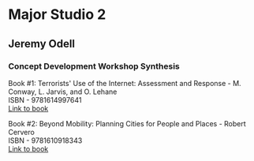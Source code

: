 # Major Studio 2
## Jeremy Odell

### Concept Development Workshop Synthesis

Book #1:
Terrorists' Use of the Internet: Assessment and Response - M. Conway, L. Jarvis, and O. Lehane  
ISBN - 9781614997641  
[Link to book](https://getit.library.nyu.edu/resolve?umlaut.institution=NS&ctx_ver=Z39.88-2004&ctx_enc=info:ofi/enc:UTF-8&ctx_tim=2022-01-27T20%3A25%3A29IST&url_ver=Z39.88-2004&url_ctx_fmt=infofi/fmt:kev:mtx:ctx&rfr_id=info:sid/primo.exlibrisgroup.com:primo3-Article-proquest_askew&rft_val_fmt=info:ofi/fmt:kev:mtx:book&rft.genre=book&rft.btitle=Terrorists%27%20Use%20of%20the%20Internet&rft.au=Conway,%20M&rft.date=2017&rft.pub=IOS%20Press,%20Incorporated&rft.year=2017&rft.isbn=9781614997641&rft.isbn_list=1614997640&rft_id=info:doi/&svc_val_fmt=info:ofi/fmt:kev:mtx:sch_svc&svc.fulltext=yes&rft.eisbn=1614997659&rft.eisbn_list=9781614997658&rft_dat=%3Cproquest_askew%3EEBC4908228%3C/proquest_askew%3E%3Cgrp_id%3Ecdi_FETCH-LOGICAL-a22837-95251a5f64cee96b46ac4a07e8be379103eaf13b0fde1028c5341ca890ada6673%3C/grp_id%3E%3Coa%3E%3C/oa%3E%3Curl%3E%3C/url%3E&rft_id=info:oai/&req.language=eng&rft_pqid=EBC4908228&rft_id=info:pmid/)



Book #2:
Beyond Mobility: Planning Cities for People and Places - Robert Cervero   
ISBN - 9781610918343  
[Link to book](https://getit.library.nyu.edu/resolve?umlaut.institution=NS&ctx_ver=Z39.88-2004&ctx_enc=info:ofi/enc:UTF-8&ctx_tim=2022-01-27T20%3A33%3A11IST&url_ver=Z39.88-2004&url_ctx_fmt=infofi/fmt:kev:mtx:ctx&rfr_id=info:sid/primo.exlibrisgroup.com:primo3-Article-proquest&rft_val_fmt=info:ofi/fmt:kev:mtx:book&rft.genre=book&rft.btitle=Beyond%20Mobility&rft.au=Cervero,%20Robert&rft.date=2017&rft.pub=Island%20Press&rft.place=Washington,%20DC&rft.year=2017&rft.isbn=9781610918343&rft.isbn_list=1610918347&rft_id=info:doi/&svc_val_fmt=info:ofi/fmt:kev:mtx:sch_svc&svc.fulltext=yes&rft.eisbn=1610918355&rft.eisbn_list=9781610918350&rft_dat=%3Cproquest%3EEBC5602383%3C/proquest%3E%3Cgrp_id%3Ecdi_FETCH-LOGICAL-a69225-97512352512199f70e8dc1953318add40f58c6d9fef351f7824c46dfc91a53933%3C/grp_id%3E%3Coa%3E%3C/oa%3E%3Curl%3E%3C/url%3E&rft_id=info:oai/&req.language=eng&rft_pqid=EBC5602383&rft_id=info:pmid/)
